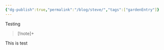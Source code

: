 ```yaml
---
{"dg-publish":true,"permalink":"/blog/steve/","tags":["gardenEntry"]}
---
```




Testing
> [!note]+
> 
This is test
